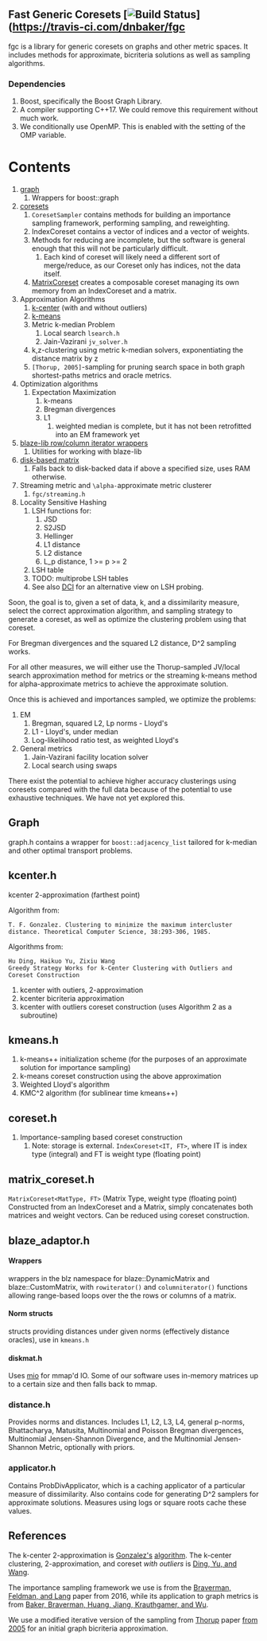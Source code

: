 ## Fast Generic Coresets [![Build Status](https://travis-ci.com/dnbaker/fgc.svg?token=nzWL3kpck4ymqu9SdesD&branch=master)](https://travis-ci.com/dnbaker/fgc

fgc is a library for generic coresets on graphs and other metric spaces.
It includes methods for approximate, bicriteria solutions as well as sampling algorithms.


### Dependencies

1. Boost, specifically the Boost Graph Library.
2. A compiler supporting C++17. We could remove this requirement without much work.
3. We conditionally use OpenMP. This is enabled with the setting of the OMP variable.

# Contents

1. [graph](#Graph)
    1. Wrappers for boost::graph
2. [coresets](#coreseth)
    1. `CoresetSampler` contains methods for building an importance sampling framework, performing sampling, and reweighting.
    2. IndexCoreset contains a vector of indices and a vector of weights.
    3. Methods for reducing are incomplete, but the software is general enough that this will not be particularly difficult.
        1. Each kind of coreset will likely need a different sort of merge/reduce, as our Coreset only has indices, not the data itself.
    4. [MatrixCoreset](#matrix_coreseth) creates a composable coreset managing its own memory from an IndexCoreset and a matrix.
3. Approximation Algorithms
    1. [k-center](#kcenterh) (with and without outliers)
    2. [k-means](#kmeansh)
    3. Metric k-median Problem
        1. Local search `lsearch.h`
        2. Jain-Vazirani `jv_solver.h`
    4. k,z-clustering using metric k-median solvers, exponentiating the distance matrix by z
    5. `[Thorup, 2005]`-sampling for pruning search space in both graph shortest-paths metrics and oracle metrics.
4. Optimization algorithms
    1. Expectation Maximization
        1. k-means
        2. Bregman divergences
        3. L1
            1. weighted median is complete, but it has not been retrofitted into an EM framework yet
5. [blaze-lib row/column iterator wrappers](#blaze_adaptorh)
    1. Utilities for working with blaze-lib
6. [disk-based matrix](#diskmath)
    1. Falls back to disk-backed data if above a specified size, uses RAM otherwise.
7. Streaming metric and `\alpha-`approximate metric clusterer
    1. `fgc/streaming.h`
8. Locality Sensitive Hashing
    1. LSH functions for:
        1. JSD
        2. S2JSD
        3. Hellinger
        4. L1 distance
        5. L2 distance
        6. L_p distance, 1 >= p >= 2
    2. LSH table
    3. TODO: multiprobe LSH tables
    4. See also [DCI](https://github.com/dnbaker/DCI) for an alternative view on LSH probing.


Soon, the goal is to, given a set of data, k, and a dissimilarity measure,
select the correct approximation algorithm, and sampling strategy to generate a coreset,
as well as optimize the clustering problem using that coreset.

For Bregman divergences and the squared L2 distance, D^2 sampling works.

For all other measures, we will either use the Thorup-sampled JV/local search approximation method
for metrics or the streaming k-means method for alpha-approximate metrics to achieve the approximate solution.

Once this is achieved and importances sampled, we optimize the problems:

1. EM
    1. Bregman, squared L2, Lp norms - Lloyd's
    2. L1 - Lloyd's, under median
    3. Log-likelihood ratio test, as weighted Lloyd's
2. General metrics
    1. Jain-Vazirani facility location solver
    2. Local search using swaps


There exist the potential to achieve higher accuracy clusterings using coresets compared with the full
data because of the potential to use exhaustive techniques. We have not yet explored this.


## Graph

graph.h contains a wrapper for `boost::adjacency_list` tailored for k-median and other optimal transport problems.

## kcenter.h

kcenter 2-approximation (farthest point)

Algorithm from:
```
T. F. Gonzalez. Clustering to minimize the maximum intercluster distance. Theoretical Computer Science, 38:293-306, 1985.
```

Algorithms from:
```
Hu Ding, Haikuo Yu, Zixiu Wang
Greedy Strategy Works for k-Center Clustering with Outliers and Coreset Construction
```
1. kcenter with outiers, 2-approximation
2. kcenter bicriteria approximation
3. kcenter with outliers coreset construction (uses Algorithm 2 as a subroutine)

## kmeans.h

1. k-means++ initialization scheme (for the purposes of an approximate solution for importance sampling)
2. k-means coreset construction using the above approximation
3. Weighted Lloyd's algorithm
4. KMC^2 algorithm (for sublinear time kmeans++)


## coreset.h

1. Importance-sampling based coreset construction
    1. Note: storage is external.
`IndexCoreset<IT, FT>`, where IT is index type (integral) and FT is weight type (floating point)

## matrix\_coreset.h

`MatrixCoreset<MatType, FT>` (Matrix Type, weight type (floating point)
Constructed from an IndexCoreset and a Matrix, simply concatenates both matrices and weight vectors.
Can be reduced using coreset construction.

## blaze\_adaptor.h

#### Wrappers
wrappers in the blz namespace for blaze::DynamicMatrix and blaze::CustomMatrix, with `rowiterator()` and `columniterator()`
functions allowing range-based loops over the the rows or columns of a matrix.

#### Norm structs
structs providing distances under given norms (effectively distance oracles), use in `kmeans.h`

#### diskmat.h
Uses [mio](https://github.com/mandreyel/mio) for mmap'd IO. Some of our software uses
in-memory matrices up to a certain size and then falls back to mmap.

### distance.h
Provides norms and distances.
Includes L1, L2, L3, L4, general p-norms, Bhattacharya, Matusita,
Multinomial and Poisson Bregman divergences, Multinomial Jensen-Shannon Divergence,
and the Multinomial Jensen-Shannon Metric, optionally with priors.

### applicator.h
Contains ProbDivApplicator, which is a caching applicator of a particular measure of dissimilarity.
Also contains code for generating D^2 samplers for approximate solutions.
Measures using logs or square roots cache these values.



## References

The k-center 2-approximation is [Gonzalez's](https://www.sciencedirect.com/science/article/pii/0304397585902245)
[algorithm](https://sci-hub.se/10.1016/0304-3975\(85\)90224-5).
The k-center clustering, 2-approximation, and coreset *with outliers* is [Ding, Yu, and Wang](https://arxiv.org/abs/1901.08219).

The importance sampling framework we use is from the [Braverman, Feldman, and Lang](https://arxiv.org/abs/1612.00889) paper from 2016,
while its application to graph metrics is from [Baker, Braverman, Huang, Jiang, Krauthgamer, and Wu](https://arxiv.org/abs/1907.04733v2).

We use a modified iterative version of the sampling from [Thorup](https://epubs.siam.org/doi/pdf/10.1137/S0097539701388884) paper [from 2005](https://sci-hub.se/10.1137/s0097539701388884)
for an initial graph bicriteria approximation.
